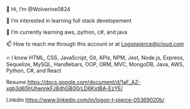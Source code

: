 👋 Hi, I’m @Wolverine0824

👀 I’m interested in learning full stack developement

🌱 I’m currently learning aws, python, c#, and java 

📫 How to reach me through this account or at Logonpierce@icloud.com

🔥 I know HTML, CSS, JavaScript, Git, APIs, NPM, Jest, Node.js, Express, Sequelize, MySQL, Handlebars, OOP, ORM, MVC, MongoDB, Java, AWS, Python, C#, and React

Resume https://docs.google.com/document/d/1aF_AZ-xgb3d65hUhennkFJ8dhGB00rLD6KxtBA-EzYE/

Linkdin https://www.linkedin.com/in/logon-t-pierce-05369020b/
